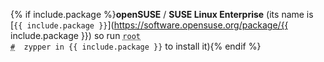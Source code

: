 {% if include.package %}**openSUSE** / **SUSE Linux Enterprise** (its name is [`{{ include.package }}`](https://software.opensuse.org/package/{{ include.package }}) so run <code><span class = "coder"><abbr title="This command is to be run as root user; to enter root run the su command">root #</abbr></span> &nbsp;zypper in {{ include.package }}</code> to install it){% endif %}
